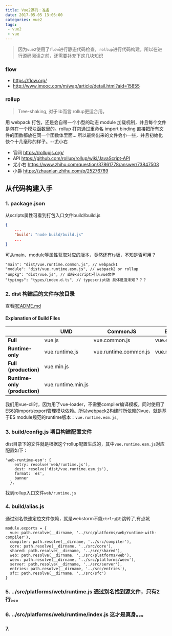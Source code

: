 ```yaml
---
title: Vue2源码：准备
date: 2017-05-05 13:05:00
categories: vue2
tags:
 - vue2
 - vue
---
```


> 因为`vue2`使用了`flow`进行静态代码检查，`rollup`进行代码构建，所以在进行源码阅读之前，还需要补充下这几块知识

### flow
- https://flow.org/
- http://www.imooc.com/m/wap/article/detail.html?aid=15855

### rollup
> Tree-shaking, 对于lib而言 rollup更适合用。

用 webpack 打包，还是会自带一个小型的动态 module 加载机制，并且每个文件是包在一个模块函数里的。rollup 打包通过重命名 import binding 直接把所有文件的函数都放在同一个函数体里面... 所以最终出来的文件会小一些，并且初始化快个十几毫秒的样子。--尤小右
 
- 官网 https://rollupjs.org/
- API https://github.com/rollup/rollup/wiki/JavaScript-API
- 尤小右 https://www.zhihu.com/question/37861778/answer/73847503
- 小爵 https://zhuanlan.zhihu.com/p/25276769

## 从代码构建入手

### 1. package.json
从scripts属性可看到打包入口文件build/build.js
```json
{
	...
	"build": "node build/build.js"
	...
}
```

可从main、module等属性获取对应的版本，竟然还有ts版，不知是否可用？
```
"main": "dist/vue.runtime.common.js", // webpack1
"module": "dist/vue.runtime.esm.js", // webpack2 or rollup
"unpkg": "dist/vue.js", // 直接<script>引入vue文件
"typings": "types/index.d.ts", // typescript版 具体进度未知？？？
```

### 2. dist 构建后的文件存放目录
查看[README.md](https://github.com/vuejs/vue/blob/dev/dist/README.md)

#### Explanation of Build Files

| | UMD | CommonJS | ES Module |
| --- | --- | --- | --- |
| **Full** | vue.js | vue.common.js | vue.esm.js |
| **Runtime-only** | vue.runtime.js | vue.runtime.common.js | vue.runtime.esm.js |
| **Full (production)** | vue.min.js | | |
| **Runtime-only (production)** | vue.runtime.min.js | | |


我们用vue-cli时，因为用了vue-loader，不需要compiler编译模板。同时使用了ES6的import/export管理模块依赖。所以webpack2构建时所依赖的vue，就是基于ES module规范的runtime版本：`vue.runtime.esm.js`。


### 3. build/config.js 项目构建配置文件
dist目录下的文件就是根据这个rollup配置生成的，其中`vue.runtime.esm.js`对应配置如下：
```
'web-runtime-esm': {
    entry: resolve('web/runtime.js'),
    dest: resolve('dist/vue.runtime.esm.js'),
    format: 'es',
    banner
  },
```
找到rollup入口文件`web/runtime.js`

### 4. build/alias.js
通过别名快速定位文件依赖，就是webstorm不能`ctrl+点击`跳转了,有点坑
```
module.exports = {
  vue: path.resolve(__dirname, '../src/platforms/web/runtime-with-compiler'),
  compiler: path.resolve(__dirname, '../src/compiler'),
  core: path.resolve(__dirname, '../src/core'),
  shared: path.resolve(__dirname, '../src/shared'),
  web: path.resolve(__dirname, '../src/platforms/web'),
  weex: path.resolve(__dirname, '../src/platforms/weex'),
  server: path.resolve(__dirname, '../src/server'),
  entries: path.resolve(__dirname, '../src/entries'),
  sfc: path.resolve(__dirname, '../src/sfc')
}
```

### 5. ../src/platforms/web/runtime.js 通过别名找到源文件，只有2行。。。

### 6. ../src/platforms/web/runtime/index.js 这才是真身。。。

### 7. 
